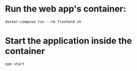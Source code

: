 # Run the web app's container:
``` 
docker-compose run --rm frontend sh
``` 

# Start the application inside the container
```
npm start
```